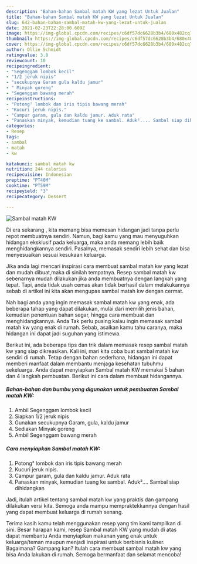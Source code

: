 ```yaml
---
description: "Bahan-bahan Sambal matah KW yang lezat Untuk Jualan"
title: "Bahan-bahan Sambal matah KW yang lezat Untuk Jualan"
slug: 642-bahan-bahan-sambal-matah-kw-yang-lezat-untuk-jualan
date: 2021-02-23T22:28:00.609Z
image: https://img-global.cpcdn.com/recipes/c6df57dc6628b3b4/680x482cq70/sambal-matah-kw-foto-resep-utama.jpg
thumbnail: https://img-global.cpcdn.com/recipes/c6df57dc6628b3b4/680x482cq70/sambal-matah-kw-foto-resep-utama.jpg
cover: https://img-global.cpcdn.com/recipes/c6df57dc6628b3b4/680x482cq70/sambal-matah-kw-foto-resep-utama.jpg
author: Ollie Schmidt
ratingvalue: 3.8
reviewcount: 10
recipeingredient:
- "Segenggam lombok kecil"
- "1/2 jeruk nipis"
- "secukupnya Garam gula kaldu jamur"
- " Minyak goreng"
- "Segenggam bawang merah"
recipeinstructions:
- "Potong² lombok dan iris tipis bawang merah"
- "Kucuri jeruk nipis."
- "Campur garam, gula dan kaldu jamur. Aduk rata"
- "Panaskan minyak, kemudian tuang ke sambal. Aduk².... Sambal siap dihidangkan"
categories:
- Resep
tags:
- sambal
- matah
- kw

katakunci: sambal matah kw 
nutrition: 244 calories
recipecuisine: Indonesian
preptime: "PT40M"
cooktime: "PT59M"
recipeyield: "3"
recipecategory: Dessert

---
```



![Sambal matah KW](https://img-global.cpcdn.com/recipes/c6df57dc6628b3b4/680x482cq70/sambal-matah-kw-foto-resep-utama.jpg)

Di era  sekarang , kita memang bisa memesan hidangan jadi tanpa perlu repot membuatnya sendiri. Namun, bagi kamu yang mau menyuguhkan hidangan eksklusif pada keluarga, maka anda memang lebih baik menghidangkannya sendiri. Pasalnya, memasak sendiri lebih sehat dan bisa menyesuaikan sesuai kesukaan keluarga.

Jika anda lagi mencari inspirasi cara membuat sambal matah kw yang lezat dan mudah dibuat,maka di sinilah tempatnya. Resep sambal matah kw  sebenarnya mudah dilakukan jika anda membuatnya dengan langkah yang tepat. Tapi, anda tidak usah cemas akan tidak berhasil dalam melakukannya 
sebab di artikel ini kita akan mengupas sambal matah kw dengan cermat.  



Nah bagi anda yang ingin memasak sambal matah kw yang enak, ada beberapa tahap yang dapat dilakukan, mulai dari memilih jenis bahan, kemudian penentuan bahan segar, hingga cara membuat dan menghidangkannya. Anda Tak perlu pusing kalau ingin memasak sambal matah kw yang enak di rumah. Sebab, asalkan kamu  tahu caranya, maka hidangan ini dapat jadi suguhan yang istimewa.

Berikut ini, ada beberapa tips dan trik dalam memasak resep sambal matah kw yang siap dikreasikan. Kali ini, mari kita coba buat sambal matah kw sendiri di rumah. Tetap dengan bahan sederhana, hidangan ini dapat memberi manfaat dalam membantu menjaga kesehatan tubuhmu sekeluarga. Anda dapat menyiapkan Sambal matah KW memakai 5 bahan dan 4 langkah pembuatan. Berikut ini cara dalam membuat hidangannya.

<!--inarticleads1-->

##### Bahan-bahan dan bumbu yang digunakan untuk pembuatan Sambal matah KW:

1. Ambil Segenggam lombok kecil
1. Siapkan 1/2 jeruk nipis
1. Gunakan secukupnya Garam, gula, kaldu jamur
1. Sediakan  Minyak goreng
1. Ambil Segenggam bawang merah




<!--inarticleads2-->

##### Cara menyiapkan Sambal matah KW:

1. Potong² lombok dan iris tipis bawang merah
1. Kucuri jeruk nipis.
1. Campur garam, gula dan kaldu jamur. Aduk rata
1. Panaskan minyak, kemudian tuang ke sambal. Aduk².... Sambal siap dihidangkan




Jadi, itulah artikel tentang  sambal matah kw  yang praktis dan gampang dilakukan versi kita. Semoga anda mampu mempraktekkannya dengan hasil yang dapat membuat keluarga di rumah senang. 

Terima kasih kamu telah menggunakan resep yang tim kami tampilkan di sini. Besar harapan kami, resep  Sambal matah KW yang mudah di atas dapat membantu Anda menyiapkan makanan yang enak untuk keluarga/teman maupun menjadi inspirasi untuk berbisnis kuliner. Bagaimana? Gampang kan? Itulah cara membuat sambal matah kw yang bisa Anda lakukan di rumah. Semoga bermanfaat dan selamat mencoba!


